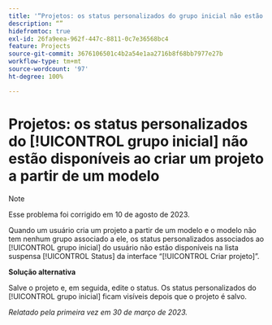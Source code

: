 ```yaml
---
title: '“Projetos: os status personalizados do grupo inicial não estão disponíveis ao criar um projeto a partir de um modelo”'
description: “”
hidefromtoc: true
exl-id: 26fa9eea-962f-447c-8811-0c7e36568bc4
feature: Projects
source-git-commit: 3676106501c4b2a54e1aa2716b8f68bb7977e27b
workflow-type: tm+mt
source-wordcount: '97'
ht-degree: 100%

---
```


# Projetos: os status personalizados do [!UICONTROL grupo inicial] não estão disponíveis ao criar um projeto a partir de um modelo

>[!NOTE]
>
>Esse problema foi corrigido em 10 de agosto de 2023.

Quando um usuário cria um projeto a partir de um modelo e o modelo não tem nenhum grupo associado a ele, os status personalizados associados ao [!UICONTROL grupo inicial] do usuário não estão disponíveis na lista suspensa [!UICONTROL Status] da interface “[!UICONTROL Criar projeto]”.

**Solução alternativa**

Salve o projeto e, em seguida, edite o status. Os status personalizados do [!UICONTROL grupo inicial] ficam visíveis depois que o projeto é salvo.

_Relatado pela primeira vez em 30 de março de 2023._
